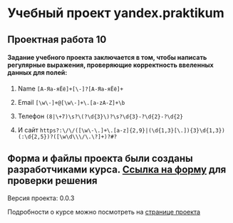 # Учебный проект yandex.praktikum
## Проектная работа 10

#### Задание учебного проекта заключается в том, чтобы написать регулярные выражения, проверяющие корректность ввеленных данных для полей:
1. Name
`[А-Яа-яЁё]+[\-]?[А-Яа-яЁё]+`

2. Email
`[\w\-]+@[\w\-]+\.[a-zA-Z]+\b`

3. Телефон
`(8|\+7)\s?\(?\d{3}\)?\s?\d{3}-?\d{2}-?\d{2}`

4. И сайт
`https?:\/\/([\w\-\.]+\.[a-z]{2,9}|(\d{1,3}[\.]){3}\d{1,3})(:\d{2,5})?([\w\d\\\/\.\?]+)?#?`

Форма и файлы проекта были созданы разработчиками курса. 
[Ссылка на форму](https://eugenetsy.github.io/regexps/) для проверки решения
---
Версия проекта: 0.0.3

Подробности о курсе можно посмотреть на [странице проекта](https://praktikum.yandex.ru/frontend)
